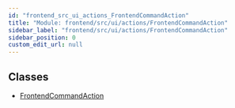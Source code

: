 ```yaml
---
id: "frontend_src_ui_actions_FrontendCommandAction"
title: "Module: frontend/src/ui/actions/FrontendCommandAction"
sidebar_label: "frontend/src/ui/actions/FrontendCommandAction"
sidebar_position: 0
custom_edit_url: null
---
```


## Classes

- [FrontendCommandAction](../classes/frontend_src_ui_actions_FrontendCommandAction.FrontendCommandAction.md)
